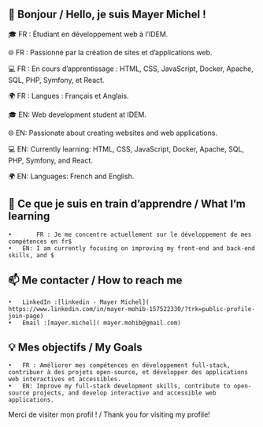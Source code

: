 ## 👋 Bonjour / Hello, je suis Mayer Michel !

🎓 FR : Étudiant en développement web à l’IDEM.

🌐 FR : Passionné par la création de sites et d’applications web.

💻 FR : En cours d’apprentissage : HTML, CSS, JavaScript, Docker, Apache, SQL, PHP, Symfony, et React.

🌍 FR : Langues : Français et Anglais.

🎓 EN: Web development student at IDEM.

🌐 EN: Passionate about creating websites and web applications.

💻 EN: Currently learning: HTML, CSS, JavaScript, Docker, Apache, SQL, PHP, Symfony, and React.

🌍 EN: Languages: French and English.

## 🌱 Ce que je suis en train d’apprendre / What I’m learning
	•       FR : Je me concentre actuellement sur le développement de mes compétences en fr$
	•	EN: I am currently focusing on improving my front-end and back-end skills, and $


## 📫 Me contacter / How to reach me

	•	LinkedIn :[linkedin - Mayer Michel]( https://www.linkedin.com/in/mayer-mohib-157522330/?trk=public-profile-join-page)
	•	Email :[mayer.michel]( mayer.mohib@gmail.com)

## 💡 Mes objectifs / My Goals

	•	FR : Améliorer mes compétences en développement full-stack, contribuer à des projets open-source, et développer des applications web interactives et accessibles.
	•	EN: Improve my full-stack development skills, contribute to open-source projects, and develop interactive and accessible web applications.


Merci de visiter mon profil ! / Thank you for visiting my profile!
